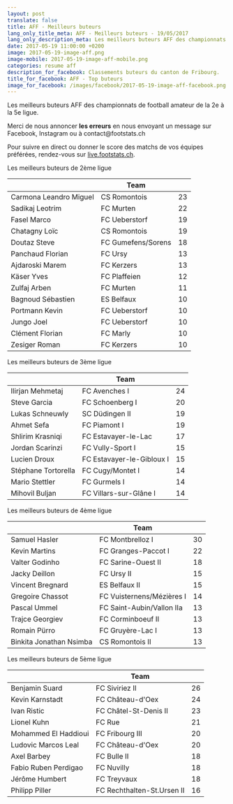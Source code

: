 ```yaml
---
layout: post
translate: false
title: AFF - Meilleurs buteurs
lang_only_title_meta: AFF - Meilleurs buteurs - 19/05/2017
lang_only_description_meta: Les meilleurs buteurs AFF des championnats de football amateur de la 2e à la 5e ligue - 19/05/2017
date: 2017-05-19 11:00:00 +0200
image: 2017-05-19-image-aff.png
image-mobile: 2017-05-19-image-aff-mobile.png
categories: resume aff
description_for_facebook: Classements buteurs du canton de Fribourg.
title_for_facebook: AFF - Top buteurs
image_for_facebook: /images/facebook/2017-05-19-image-aff-facebook.png
---
```

<p>Les meilleurs buteurs AFF des championnats de football amateur de la 2e à la 5e ligue.</p>
<p>Merci de nous annoncer <b>les erreurs</b> en nous envoyant un message sur Facebook, Instagram ou à contact@footstats.ch</p>
<p>Pour suivre en direct ou donner le score des matchs de vos équipes préférées, rendez-vous sur <a href='http://live.footstats.ch'>live.footstats.ch</a>.</p>

<p>Les meilleurs buteurs de 2ème ligue</p><table class="table"><thead><tr><th><i class="fa fa-male"></i></th><th>Team</th><th><i class="fa fa-futbol-o"></i></th></tr></thead><tbody><tr><td>Carmona Leandro Miguel</td><td>CS Romontois</td><td>23</td></tr><tr><td>Sadikaj Leotrim</td><td>FC Murten</td><td>22</td></tr><tr><td>Fasel Marco</td><td>FC Ueberstorf</td><td>19</td></tr><tr><td>Chatagny Loïc</td><td>CS Romontois</td><td>19</td></tr><tr><td>Doutaz Steve</td><td>FC Gumefens/Sorens</td><td>18</td></tr><tr><td>Panchaud Florian</td><td>FC Ursy</td><td>13</td></tr><tr><td>Ajdaroski Marem</td><td>FC Kerzers</td><td>13</td></tr><tr><td>Käser Yves</td><td>FC Plaffeien</td><td>12</td></tr><tr><td>Zulfaj Arben</td><td>FC Murten</td><td>11</td></tr><tr><td>Bagnoud Sébastien</td><td>ES Belfaux</td><td>10</td></tr><tr><td>Portmann Kevin</td><td>FC Ueberstorf</td><td>10</td></tr><tr><td>Jungo Joel</td><td>FC Ueberstorf</td><td>10</td></tr><tr><td>Clément Florian</td><td>FC Marly</td><td>10</td></tr><tr><td>Zesiger Roman</td><td>FC Kerzers</td><td>10</td></tr></tbody></table><p>Les meilleurs buteurs de 3ème ligue</p><table class="table"><thead><tr><th><i class="fa fa-male"></i></th><th>Team</th><th><i class="fa fa-futbol-o"></i></th></tr></thead><tbody><tr><td>Ilirjan Mehmetaj</td><td>FC Avenches I</td><td>24</td></tr><tr><td>Steve Garcia</td><td>FC Schoenberg I</td><td>20</td></tr><tr><td>Lukas Schneuwly</td><td>SC Düdingen II</td><td>19</td></tr><tr><td>Ahmet Sefa</td><td>FC Piamont I</td><td>19</td></tr><tr><td>Shlirim Krasniqi</td><td>FC Estavayer-le-Lac</td><td>17</td></tr><tr><td>Jordan Scarinzi</td><td>FC Vully-Sport I</td><td>15</td></tr><tr><td>Lucien Droux</td><td>FC Estavayer-le-Gibloux I</td><td>15</td></tr><tr><td>Stéphane Tortorella</td><td>FC Cugy/Montet I</td><td>14</td></tr><tr><td>Mario Stettler</td><td>FC Gurmels I</td><td>14</td></tr><tr><td>Mihovil Buljan</td><td>FC Villars-sur-Glâne I</td><td>14</td></tr></tbody></table><p>Les meilleurs buteurs de 4ème ligue</p><table class="table"><thead><tr><th><i class="fa fa-male"></i></th><th>Team</th><th><i class="fa fa-futbol-o"></i></th></tr></thead><tbody><tr><td>Samuel Hasler</td><td>FC Montbrelloz I</td><td>30</td></tr><tr><td>Kevin Martins</td><td>FC Granges-Paccot I</td><td>22</td></tr><tr><td>Valter Godinho</td><td>FC Sarine-Ouest II</td><td>18</td></tr><tr><td>Jacky Deillon</td><td>FC Ursy II</td><td>15</td></tr><tr><td>Vincent Bregnard</td><td>ES Belfaux II</td><td>15</td></tr><tr><td>Gregoire Chassot</td><td>FC Vuisternens/Mézières I</td><td>14</td></tr><tr><td>Pascal Ummel</td><td>FC Saint-Aubin/Vallon IIa</td><td>13</td></tr><tr><td>Trajce Georgiev</td><td>FC Corminboeuf II</td><td>13</td></tr><tr><td>Romain Pürro</td><td>FC Gruyère-Lac I</td><td>13</td></tr><tr><td>Binkita Jonathan Nsimba</td><td>CS Romontois II</td><td>13</td></tr></tbody></table><p>Les meilleurs buteurs de 5ème ligue</p><table class="table"><thead><tr><th><i class="fa fa-male"></i></th><th>Team</th><th><i class="fa fa-futbol-o"></i></th></tr></thead><tbody><tr><td>Benjamin Suard</td><td>FC Siviriez II</td><td>26</td></tr><tr><td>Kevin Karnstadt</td><td>FC Château-d'Oex</td><td>24</td></tr><tr><td>Ivan Ristic</td><td>FC Châtel-St-Denis II</td><td>23</td></tr><tr><td>Lionel Kuhn</td><td>FC Rue</td><td>21</td></tr><tr><td>Mohammed El Haddioui</td><td>FC Fribourg III</td><td>20</td></tr><tr><td>Ludovic Marcos Leal</td><td>FC Château-d'Oex</td><td>20</td></tr><tr><td>Axel Barbey</td><td>FC Bulle II</td><td>18</td></tr><tr><td>Fabio Ruben Perdigao</td><td>FC Nuvilly</td><td>18</td></tr><tr><td>Jérôme Humbert</td><td>FC Treyvaux</td><td>18</td></tr><tr><td>Philipp Piller</td><td>FC Rechthalten-St.Ursen II</td><td>16</td></tr></tbody></table>